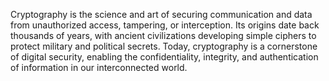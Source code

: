 Cryptography is the science and art of securing communication and data from unauthorized access, tampering, or interception. Its origins date back thousands of years, with ancient civilizations developing simple ciphers to protect military and political secrets. Today, cryptography is a cornerstone of digital security, enabling the confidentiality, integrity, and authentication of information in our interconnected world.
